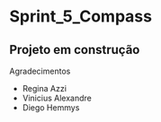 # Sprint_5_Compass

## Projeto em construção

Agradecimentos

* Regina Azzi
* Vinicius Alexandre
* Diego Hemmys

